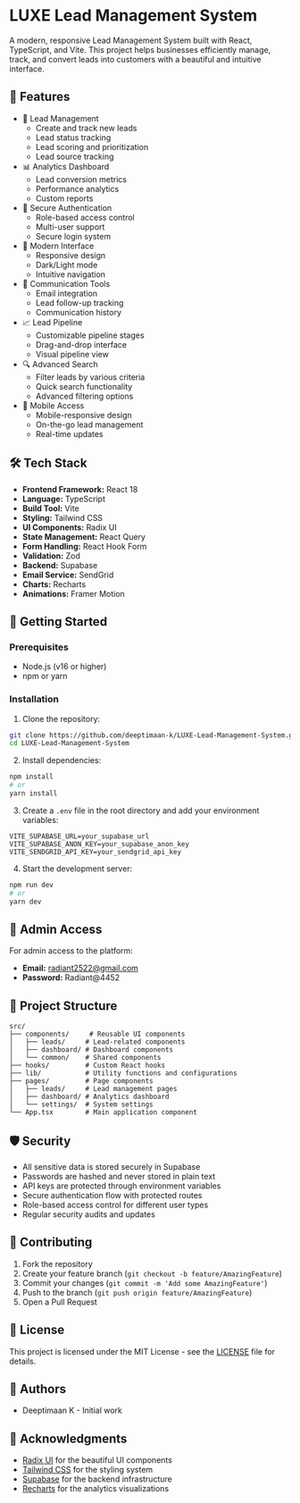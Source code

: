 # LUXE Lead Management System

A modern, responsive Lead Management System built with React, TypeScript, and Vite. This project helps businesses efficiently manage, track, and convert leads into customers with a beautiful and intuitive interface.

## 🌟 Features

- 👥 Lead Management
  - Create and track new leads
  - Lead status tracking
  - Lead scoring and prioritization
  - Lead source tracking
- 📊 Analytics Dashboard
  - Lead conversion metrics
  - Performance analytics
  - Custom reports
- 🔐 Secure Authentication
  - Role-based access control
  - Multi-user support
  - Secure login system
- 📱 Modern Interface
  - Responsive design
  - Dark/Light mode
  - Intuitive navigation
- 📧 Communication Tools
  - Email integration
  - Lead follow-up tracking
  - Communication history
- 📈 Lead Pipeline
  - Customizable pipeline stages
  - Drag-and-drop interface
  - Visual pipeline view
- 🔍 Advanced Search
  - Filter leads by various criteria
  - Quick search functionality
  - Advanced filtering options
- 📱 Mobile Access
  - Mobile-responsive design
  - On-the-go lead management
  - Real-time updates

## 🛠️ Tech Stack

- **Frontend Framework:** React 18
- **Language:** TypeScript
- **Build Tool:** Vite
- **Styling:** Tailwind CSS
- **UI Components:** Radix UI
- **State Management:** React Query
- **Form Handling:** React Hook Form
- **Validation:** Zod
- **Backend:** Supabase
- **Email Service:** SendGrid
- **Charts:** Recharts
- **Animations:** Framer Motion

## 🚀 Getting Started

### Prerequisites

- Node.js (v16 or higher)
- npm or yarn

### Installation

1. Clone the repository:
```bash
git clone https://github.com/deeptimaan-k/LUXE-Lead-Management-System.git
cd LUXE-Lead-Management-System
```

2. Install dependencies:
```bash
npm install
# or
yarn install
```

3. Create a `.env` file in the root directory and add your environment variables:
```env
VITE_SUPABASE_URL=your_supabase_url
VITE_SUPABASE_ANON_KEY=your_supabase_anon_key
VITE_SENDGRID_API_KEY=your_sendgrid_api_key
```

4. Start the development server:
```bash
npm run dev
# or
yarn dev
```

## 🔑 Admin Access

For admin access to the platform:
- **Email:** radiant2522@gmail.com
- **Password:** Radiant@4452

## 📁 Project Structure

```
src/
├── components/     # Reusable UI components
│   ├── leads/     # Lead-related components
│   ├── dashboard/ # Dashboard components
│   └── common/    # Shared components
├── hooks/         # Custom React hooks
├── lib/           # Utility functions and configurations
├── pages/         # Page components
│   ├── leads/     # Lead management pages
│   ├── dashboard/ # Analytics dashboard
│   └── settings/  # System settings
└── App.tsx        # Main application component
```

## 🛡️ Security

- All sensitive data is stored securely in Supabase
- Passwords are hashed and never stored in plain text
- API keys are protected through environment variables
- Secure authentication flow with protected routes
- Role-based access control for different user types
- Regular security audits and updates

## 🤝 Contributing

1. Fork the repository
2. Create your feature branch (`git checkout -b feature/AmazingFeature`)
3. Commit your changes (`git commit -m 'Add some AmazingFeature'`)
4. Push to the branch (`git push origin feature/AmazingFeature`)
5. Open a Pull Request

## 📝 License

This project is licensed under the MIT License - see the [LICENSE](LICENSE) file for details.

## 👥 Authors

- Deeptimaan K - Initial work

## 🙏 Acknowledgments

- [Radix UI](https://www.radix-ui.com/) for the beautiful UI components
- [Tailwind CSS](https://tailwindcss.com/) for the styling system
- [Supabase](https://supabase.com/) for the backend infrastructure
- [Recharts](https://recharts.org/) for the analytics visualizations 

